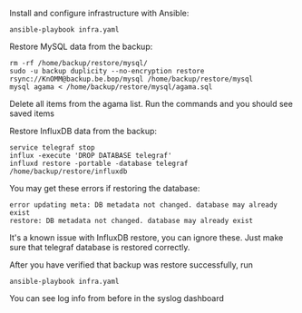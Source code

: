 Install and configure infrastructure with Ansible:

    ansible-playbook infra.yaml

Restore MySQL data from the backup:
```
rm -rf /home/backup/restore/mysql/
sudo -u backup duplicity --no-encryption restore rsync://KnOMM@backup.be.bop/mysql /home/backup/restore/mysql
mysql agama < /home/backup/restore/mysql/agama.sql
```
    

<add a few words here how the result of backup restore can be checked>
Delete all items from the agama list. Run the commands and you should see saved items

Restore InfluxDB data from the backup:
```
service telegraf stop
influx -execute 'DROP DATABASE telegraf'
influxd restore -portable -database telegraf /home/backup/restore/influxdb
```    
You may get these errors if restoring the database:
```
error updating meta: DB metadata not changed. database may already exist
restore: DB metadata not changed. database may already exist
```
It's a known issue with InfluxDB restore, you can ignore these. Just make sure that telegraf database is restored correctly.

After you have verified that backup was restore successfully, run
```
ansible-playbook infra.yaml
```
    
<add a few words here how the result of backup restore can be checked>
You can see log info from before in the syslog dashboard